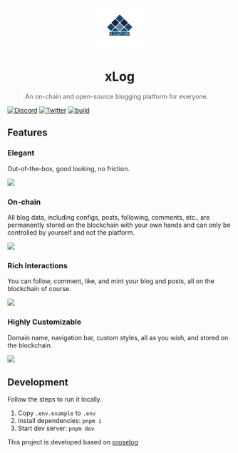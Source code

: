 <p align="center">
<img src="https://raw.githubusercontent.com/Crossbell-Box/xLog/main/public/assets/logo.svg" alt="xLog" width="100">
</p>
<h1 align="center">xLog</h1>

> An on-chain and open-source blogging platform for everyone.

[![Discord](https://img.shields.io/badge/chat-Discord-5865F2.svg?logo=discord&style=flat-square)](https://discord.gg/46VJMMVCuF) [![Twitter](https://img.shields.io/badge/Twitter-@_xLog-1d9bf0.svg?logo=twitter&style=flat-square)](https://twitter.com/_xLog) [![build](https://img.shields.io/github/actions/workflow/status/Crossbell-Box/xLog/docker-build-push-prod.yml?logo=github&style=flat-square)](https://github.com/Crossbell-Box/xLog/actions/workflows/docker-build-push.yml)

## Features

### Elegant

Out-of-the-box, good looking, no friction.

![](https://raw.githubusercontent.com/Crossbell-Box/xLog/main/public/assets/screenshot1.png)

### On-chain

All blog data, including configs, posts, following, comments, etc., are permanently stored on the blockchain with your own hands and can only be controlled by yourself and not the platform.

![](https://raw.githubusercontent.com/Crossbell-Box/xLog/main/public/assets/screenshot4.png)

### Rich Interactions

You can follow, comment, like, and mint your blog and posts, all on the blockchain of course.

![](https://raw.githubusercontent.com/Crossbell-Box/xLog/main/public/assets/screenshot2.png)

### Highly Customizable

Domain name, navigation bar, custom styles, all as you wish, and stored on the blockchain.

![](https://raw.githubusercontent.com/Crossbell-Box/xLog/main/public/assets/screenshot3.png)

## Development

Follow the steps to run it locally.

1. Copy `.env.example` to `.env`
2. Install dependencies: `pnpm i`
3. Start dev server: `pnpm dev`

This project is developed based on [proselog](https://github.com/proselog/proselog)
